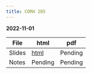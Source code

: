 ```yaml
---
title: CORH 205
---
```


**2022-11-01**

| File | html | pdf |
| --- | --- | --- |
| Slides | [html](/files/2024_corh-205_slides.html) | Pending |
| Notes | Pending | Pending |

